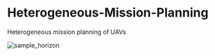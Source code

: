 # Heterogeneous-Mission-Planning
Heterogeneous mission planning of UAVs

![sample_horizon](https://user-images.githubusercontent.com/31655488/172287685-8e5d32fd-9325-4572-8050-a5dd998b5417.png)
